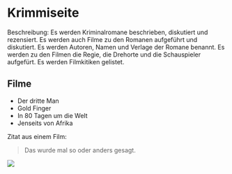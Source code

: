 # Krimmiseite

Beschreibung:
Es werden Kriminalromane beschrieben, diskutiert und rezensiert.
Es werden auch Filme zu den Romanen aufgeführt und diskutiert.
Es werden Autoren, Namen und Verlage der Romane benannt.
Es werden zu den Filmen die Regie, die Drehorte und die Schauspieler aufgefürt.
Es werden Filmkitiken gelistet.

## Filme
* Der dritte Man
* Gold Finger
* In 80 Tagen um die Welt
* Jenseits von Afrika

Zitat aus einem Film:
> Das wurde mal so oder anders gesagt.

<img src="https://www.google.com/search?hl=en&tbm=isch&source=hp&biw=1366&bih=607&ei=yqn3XsbsMM3olwSJwpKQBQ&q=hase+bild&oq=hase+bild&gs_lcp=CgNpbWcQAzICCAAyAggAMgQIABAeMgQIABAeMgQIABAeMgQIABAeMgQIABAeMgQIABAeMgQIABAeMgQIABAeOgUIABCxAzoGCAAQBRAeUIkbWO9KYJhMaABwAHgAgAFUiAHwBJIBATmYAQCgAQGqAQtnd3Mtd2l6LWltZw&sclient=img&ved=0ahUKEwjG-crU6KLqAhVN9IUKHQmhBFIQ4dUDCAY&uact=5#imgrc=LdgfzxH5S2pphM"/>
